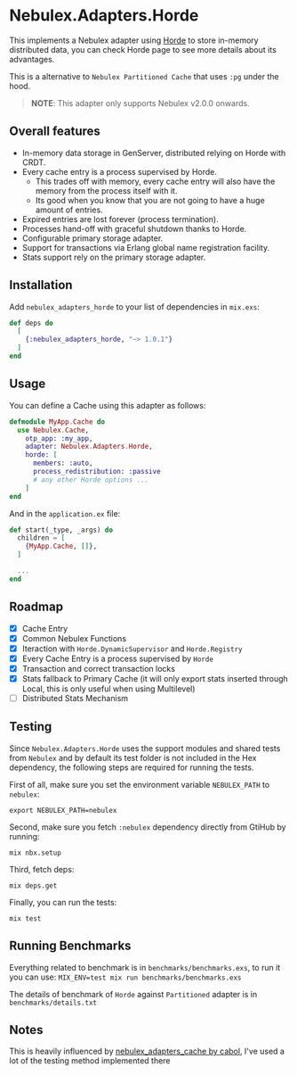 # Nebulex.Adapters.Horde

This implements a Nebulex adapter using [Horde](https://github.com/derekkraan/horde) to store in-memory distributed data, you can check Horde page to see more details about its advantages.

This is a alternative to `Nebulex Partitioned Cache` that uses `:pg` under the hood.

> **NOTE**: This adapter only supports Nebulex v2.0.0 onwards.

## Overall features

  * In-memory data storage in GenServer, distributed relying on Horde with CRDT.
  * Every cache entry is a process supervised by Horde.
    * This trades off with memory, every cache entry will also have the memory from the process itself with it.
    * Its good when you know that you are not going to have a huge amount of entries.
  * Expired entries are lost forever (process termination).
  * Processes hand-off with graceful shutdown thanks to Horde.
  * Configurable primary storage adapter.
  * Support for transactions via Erlang global name registration facility.
  * Stats support rely on the primary storage adapter.

## Installation

Add `nebulex_adapters_horde` to your list of dependencies in `mix.exs`:

```elixir
def deps do
  [
    {:nebulex_adapters_horde, "~> 1.0.1"}
  ]
end
```

## Usage

You can define a Cache using this adapter as follows:

```elixir
defmodule MyApp.Cache do
  use Nebulex.Cache,
    otp_app: :my_app,
    adapter: Nebulex.Adapters.Horde,
    horde: [
      members: :auto,
      process_redistribution: :passive
      # any other Horde options ...
    ]
end
```

And in the `application.ex` file:

```elixir
def start(_type, _args) do
  children = [
    {MyApp.Cache, []},
  ]

  ...
end
```

## Roadmap

- [x] Cache Entry
- [x] Common Nebulex Functions
- [x] Iteraction with `Horde.DynamicSupervisor` and `Horde.Registry`
- [x] Every Cache Entry is a process supervised by `Horde`
- [x] Transaction and correct transaction locks
- [x] Stats fallback to Primary Cache (it will only export stats inserted through Local, this is only useful when using Multilevel)
- [ ] Distributed Stats Mechanism

## Testing

Since `Nebulex.Adapters.Horde` uses the support modules and shared tests
from `Nebulex` and by default its test folder is not included in the Hex
dependency, the following steps are required for running the tests.

First of all, make sure you set the environment variable `NEBULEX_PATH`
to `nebulex`:

```
export NEBULEX_PATH=nebulex
```

Second, make sure you fetch `:nebulex` dependency directly from GtiHub
by running:

```
mix nbx.setup
```

Third, fetch deps:

```
mix deps.get
```

Finally, you can run the tests:

```
mix test
```

## Running Benchmarks

Everything related to benchmark is in `benchmarks/benchmarks.exs`, to run it you can use: `MIX_ENV=test mix run benchmarks/benchmarks.exs`

The details of benchmark of `Horde` against `Partitioned` adapter is in `benchmarks/details.txt`

## Notes

This is heavily influenced by [nebulex_adapters_cache by cabol](https://github.com/cabol/nebulex_adapters_cachex), I've used a lot of the testing method implemented there
